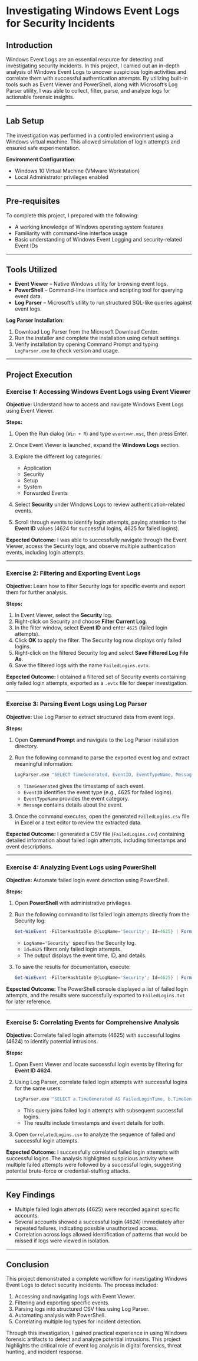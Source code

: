 # Investigating Windows Event Logs for Security Incidents

## Introduction

Windows Event Logs are an essential resource for detecting and investigating security incidents. In this project, I carried out an in-depth analysis of Windows Event Logs to uncover suspicious login activities and correlate them with successful authentication attempts. By utilizing built-in tools such as Event Viewer and PowerShell, along with Microsoft’s Log Parser utility, I was able to collect, filter, parse, and analyze logs for actionable forensic insights.

---

## Lab Setup

The investigation was performed in a controlled environment using a Windows virtual machine. This allowed simulation of login attempts and ensured safe experimentation.

**Environment Configuration**:

* Windows 10 Virtual Machine (VMware Workstation)
* Local Administrator privileges enabled

---

## Pre-requisites

To complete this project, I prepared with the following:

* A working knowledge of Windows operating system features
* Familiarity with command-line interface usage
* Basic understanding of Windows Event Logging and security-related Event IDs

---

## Tools Utilized

* **Event Viewer** – Native Windows utility for browsing event logs.
* **PowerShell** – Command-line interface and scripting tool for querying event data.
* **Log Parser** – Microsoft’s utility to run structured SQL-like queries against event logs.

**Log Parser Installation**:

1. Download Log Parser from the Microsoft Download Center.
2. Run the installer and complete the installation using default settings.
3. Verify installation by opening Command Prompt and typing `LogParser.exe` to check version and usage.

---

## Project Execution

### Exercise 1: Accessing Windows Event Logs using Event Viewer

**Objective:** Understand how to access and navigate Windows Event Logs using Event Viewer.

**Steps:**

1. Open the Run dialog (`Win + R`) and type `eventvwr.msc`, then press Enter.
2. Once Event Viewer is launched, expand the **Windows Logs** section.
3. Explore the different log categories:

   * Application
   * Security
   * Setup
   * System
   * Forwarded Events
4. Select **Security** under Windows Logs to review authentication-related events.
5. Scroll through events to identify login attempts, paying attention to the **Event ID** values (4624 for successful logins, 4625 for failed logins).

**Expected Outcome:** I was able to successfully navigate through the Event Viewer, access the Security logs, and observe multiple authentication events, including login attempts.

---

### Exercise 2: Filtering and Exporting Event Logs

**Objective:** Learn how to filter Security logs for specific events and export them for further analysis.

**Steps:**

1. In Event Viewer, select the **Security** log.
2. Right-click on Security and choose **Filter Current Log**.
3. In the filter window, select **Event ID** and enter `4625` (failed login attempts).
4. Click **OK** to apply the filter. The Security log now displays only failed logins.
5. Right-click on the filtered Security log and select **Save Filtered Log File As**.
6. Save the filtered logs with the name `FailedLogins.evtx`.

**Expected Outcome:** I obtained a filtered set of Security events containing only failed login attempts, exported as a `.evtx` file for deeper investigation.

---

### Exercise 3: Parsing Event Logs using Log Parser

**Objective:** Use Log Parser to extract structured data from event logs.

**Steps:**

1. Open **Command Prompt** and navigate to the Log Parser installation directory.

2. Run the following command to parse the exported event log and extract meaningful information:

   ```bash
   LogParser.exe "SELECT TimeGenerated, EventID, EventTypeName, Message INTO FailedLogins.csv FROM FailedLogins.evtx" -i:EVT -o:CSV
   ```

   * `TimeGenerated` gives the timestamp of each event.
   * `EventID` identifies the event type (e.g., 4625 for failed logins).
   * `EventTypeName` provides the event category.
   * `Message` contains details about the event.

3. Once the command executes, open the generated `FailedLogins.csv` file in Excel or a text editor to review the extracted data.

**Expected Outcome:** I generated a CSV file (`FailedLogins.csv`) containing detailed information about failed login attempts, including timestamps and event descriptions.

---

### Exercise 4: Analyzing Event Logs using PowerShell

**Objective:** Automate failed login event detection using PowerShell.

**Steps:**

1. Open **PowerShell** with administrative privileges.

2. Run the following command to list failed login attempts directly from the Security log:

   ```powershell
   Get-WinEvent -FilterHashtable @{LogName='Security'; Id=4625} | Format-Table TimeCreated, Id, Message -AutoSize
   ```

   * `LogName='Security'` specifies the Security log.
   * `Id=4625` filters only failed login attempts.
   * The output displays the event time, ID, and details.

3. To save the results for documentation, execute:

   ```powershell
   Get-WinEvent -FilterHashtable @{LogName='Security'; Id=4625} | Format-Table TimeCreated, Id, Message -AutoSize | Out-File -FilePath FailedLogins.txt
   ```

**Expected Outcome:** The PowerShell console displayed a list of failed login attempts, and the results were successfully exported to `FailedLogins.txt` for later reference.

---

### Exercise 5: Correlating Events for Comprehensive Analysis

**Objective:** Correlate failed login attempts (4625) with successful logins (4624) to identify potential intrusions.

**Steps:**

1. Open Event Viewer and locate successful login events by filtering for **Event ID 4624**.

2. Using Log Parser, correlate failed login attempts with successful logins for the same users:

   ```bash
   LogParser.exe "SELECT a.TimeGenerated AS FailedLoginTime, b.TimeGenerated AS SuccessfulLoginTime, a.Message AS FailedLoginMessage, b.Message AS SuccessfulLoginMessage INTO CorrelatedLogins.csv FROM FailedLogins.evtx a JOIN SuccessfulLogins.evtx b ON a.User=b.User WHERE a.EventID=4625 AND b.EventID=4624" -i:EVT -o:CSV
   ```

   * This query joins failed login attempts with subsequent successful logins.
   * The results include timestamps and event details for both.

3. Open `CorrelatedLogins.csv` to analyze the sequence of failed and successful login attempts.

**Expected Outcome:** I successfully correlated failed login attempts with successful logins. The analysis highlighted suspicious activity where multiple failed attempts were followed by a successful login, suggesting potential brute-force or credential-stuffing attacks.

---

## Key Findings

* Multiple failed login attempts (4625) were recorded against specific accounts.
* Several accounts showed a successful login (4624) immediately after repeated failures, indicating possible unauthorized access.
* Correlation across logs allowed identification of patterns that would be missed if logs were viewed in isolation.

---

## Conclusion

This project demonstrated a complete workflow for investigating Windows Event Logs to detect security incidents. The process included:

1. Accessing and navigating logs with Event Viewer.
2. Filtering and exporting specific events.
3. Parsing logs into structured CSV files using Log Parser.
4. Automating analysis with PowerShell.
5. Correlating multiple log types for incident detection.

Through this investigation, I gained practical experience in using Windows forensic artifacts to detect and analyze potential intrusions. This project highlights the critical role of event log analysis in digital forensics, threat hunting, and incident response.

